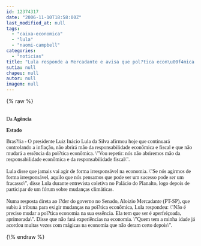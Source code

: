 ```yaml
---
id: 12374317
date: "2006-11-10T18:58:00Z"
last_modified_at: null
tags:
  - "caixa-economica"
  - "lula"
  - "naomi-campbell"
categories:
  - "noticias"
title: "Lula responde a Mercadante e avisa que pol?tica econ\u00f4mica n\u00e3o muda"
sutia: null
chapeu: null
autor: null
imagem: null
---
```

{\% raw %}
<p><FONT size=6></p>
<p><P></FONT><FONT face=Verdana>Da<STRONG> Agência</p>
<p> Estado</STRONG></FONT></P></p>
<p><P><FONT face=Verdana>Bras?lia - O presidente Luiz Inácio Lula da Silva afirmou hoje que continuará controlando a inflação, não abrirá mão da responsabilidade econômica e fiscal e que não mudará a essência da pol?tica econômica. \"Vou repetir: nós não abriremos mão da responsabilidade econômica e da responsabilidade fiscal\".<BR><BR>Lula disse que jamais vai agir de forma irresponsável na economia. \"Se nós agirmos de forma irresponsável, aquilo que nós pensamos que pode ser um sucesso pode ser um fracasso\", disse Lula durante entrevista coletiva no Palácio do Planalto, logo depois de participar de um fórum sobre mudanças climáticas.<BR><BR>Numa resposta direta ao l?der do governo no Senado, Aloizio Mercadante (PT-SP), que subiu à tribuna para exigir mudanças na pol?tica econômica, Lula respondeu: \"Não é preciso mudar a pol?tica economia na sua essência. Ela tem que ser é aperfeiçoada, aprimorada\". Disse que não fará experiências na economia. \"Quem tem a minha idade já acordou muitas vezes com mágicas na economia que não deram certo depois\".</FONT></P> </p>
{\% endraw %}